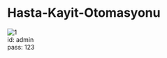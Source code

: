 # Hasta-Kayit-Otomasyonu
![1](https://github.com/brtoz/Hasta-Kayit-Otomasyonu/assets/124490379/6d7b49ea-613f-446b-a45a-b15fe9aa1cb6)<br>
id: admin<br>
pass: 123
